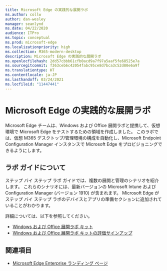 ```yaml
---
title: Microsoft Edge の実践的な展開ラボ
ms.author: collw
author: dan-wesley
manager: seanlynd
ms.date: 04/22/2020
audience: ITPro
ms.topic: conceptual
ms.prod: microsoft-edge
ms.localizationpriority: high
ms.collection: M365-modern-desktop
description: Microsoft Edge の実践的な展開ラボ
ms.openlocfilehash: 2dd57cbbb61cfb0acd9a7f97a5aaf5fe68525e7a
ms.sourcegitcommit: f363ceb6c42054fabc95ce8d7bca3c52d80e6a9f
ms.translationtype: HT
ms.contentlocale: ja-JP
ms.lasthandoff: 03/24/2021
ms.locfileid: "11447441"
---
```

# <a name="microsoft-edge-hands-on-deployment-lab"></a>Microsoft Edge の実践的な展開ラボ

Microsoft Edge チームは、Windows および Office 展開ラボと提携して、仮想環境で Microsoft Edge をテストするための領域を作成しました。 このラボでは、仮想 M365 デスクトップ/管理環境の構成を自動化し、Microsoft Endpoint Configuration Manager インスタンスで Microsoft Edge をプロビジョニングできるようにします。

## <a name="about-the-lab-guides"></a>ラボ ガイドについて

ステップ バイ ステップ ラボ ガイドでは、複数の展開と管理のシナリオを紹介します。 これらのシナリオには、最新バージョンの Microsoft Intune および Configuration Manager (バージョン 1910) が含まれます。 Microsoft Edge がステップ バイ ステップ ラボのデバイスとアプリの準備セクションに追加されていることがわかります。

詳細については、以下を参照してください。

- [Windows および Office 展開ラボ キット](/microsoft-365/enterprise/modern-desktop-deployment-and-management-lab?view=o365-worldwide)
- [Windows および Office 展開ラボ キットの評価サインアップ](https://www.microsoft.com/evalcenter/evaluate-lab-kit)

## <a name="see-also"></a>関連項目

- [Microsoft Edge Enterprise ランディング ページ](https://aka.ms/EdgeEnterprise)